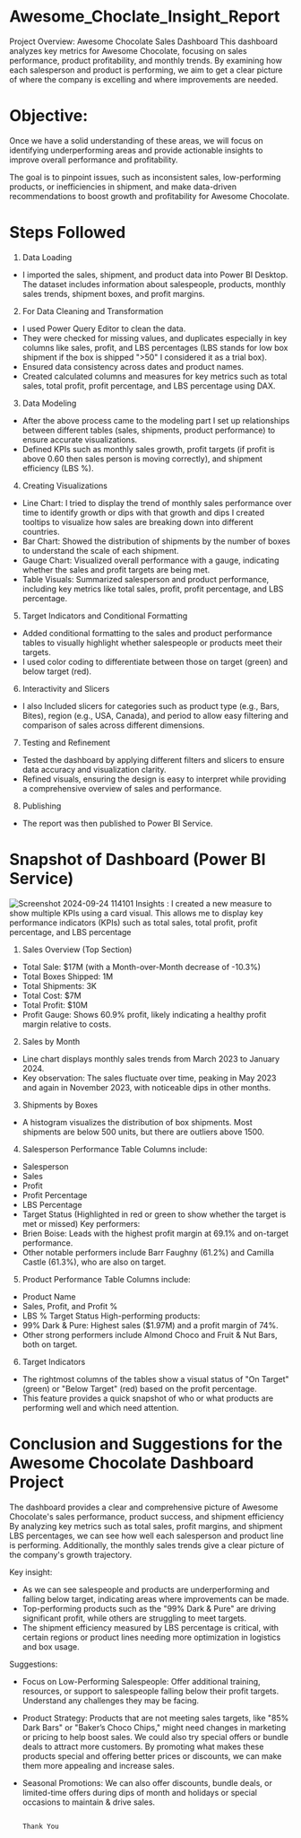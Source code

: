 # Awesome_Choclate_Insight_Report
Project Overview: Awesome Chocolate Sales Dashboard
This dashboard analyzes key metrics for Awesome Chocolate, focusing on sales performance, product profitability, and monthly trends. By examining how each salesperson and product is performing, we aim to get a clear picture of where the company is excelling and where improvements are needed.
# Objective:
Once we have a solid understanding of these areas, we will focus on identifying underperforming areas and provide actionable insights to improve overall performance and profitability.

The goal is to pinpoint issues, such as inconsistent sales, low-performing products, or inefficiencies in shipment, and make data-driven recommendations to boost growth and profitability for Awesome Chocolate.
# Steps Followed 
1. Data Loading
* I imported the sales, shipment, and product data into Power BI Desktop. The dataset includes information about salespeople, products, monthly sales trends, shipment boxes, and profit margins.
2. For Data Cleaning and Transformation
* I used Power Query Editor to clean the data.
* They were checked for missing values, and duplicates especially in key columns like sales, profit, and LBS percentages (LBS stands for low box shipment if the box is shipped ">50" I considered it as a trial box).
* Ensured data consistency across dates and product names.
* Created calculated columns and measures for key metrics such as total sales, total profit, profit percentage, and LBS percentage using DAX.
3. Data Modeling
* After the above process came to the modeling part I set up relationships between different tables (sales, shipments, product performance) to ensure accurate visualizations.
* Defined KPIs such as monthly sales growth, profit targets (if profit is above 0.60 then sales person is moving correctly), and shipment efficiency (LBS %).
4. Creating Visualizations
* Line Chart: I tried to display the trend of monthly sales performance over time to identify growth or dips with that growth and dips I created tooltips to visualize how sales are breaking down into different countries.
* Bar Chart: Showed the distribution of shipments by the number of boxes to understand the scale of each shipment.
* Gauge Chart: Visualized overall performance with a gauge, indicating whether the sales and profit targets are being met.
* Table Visuals: Summarized salesperson and product performance, including key metrics like total sales, profit, profit percentage, and LBS percentage.
5. Target Indicators and Conditional Formatting
* Added conditional formatting to the sales and product performance tables to visually highlight whether salespeople or products meet their targets.
* I used color coding to differentiate between those on target (green) and below target (red).
6. Interactivity and Slicers
* I also Included slicers for categories such as product type (e.g., Bars, Bites), region (e.g., USA, Canada), and period to allow easy filtering and comparison of sales across different dimensions.
7. Testing and Refinement
* Tested the dashboard by applying different filters and slicers to ensure data accuracy and visualization clarity.
* Refined visuals, ensuring the design is easy to interpret while providing a comprehensive overview of sales and performance.
8. Publishing
* The report was then published to Power BI Service.
# Snapshot of Dashboard (Power BI Service)

![Screenshot 2024-09-24 114101](https://github.com/user-attachments/assets/5885ff7f-b87c-47ea-9349-2762b05ba3bf)
Insights :
I created a new measure to show multiple KPIs using a card visual. This allows me to display key performance indicators (KPIs) such as total sales, total profit, profit percentage, and LBS percentage
1. Sales Overview (Top Section)
* Total Sale: $17M (with a Month-over-Month decrease of -10.3%)
* Total Boxes Shipped: 1M
* Total Shipments: 3K
* Total Cost: $7M
* Total Profit: $10M
* Profit Gauge: Shows 60.9% profit, likely indicating a healthy profit margin relative to costs.
2. Sales by Month 
* Line chart displays monthly sales trends from March 2023 to January 2024.
* Key observation: The sales fluctuate over time, peaking in May 2023 and again in November 2023, with noticeable dips in other months.
3. Shipments by Boxes
* A histogram visualizes the distribution of box shipments. Most shipments are below 500 units, but there are outliers above 1500.
4. Salesperson Performance Table
 Columns include:
* Salesperson 
* Sales 
* Profit 
* Profit Percentage
* LBS Percentage
* Target Status (Highlighted in red or green to show whether the target is met or missed)
Key performers:
* Brien Boise: Leads with the highest profit margin at 69.1% and on-target performance.
* Other notable performers include Barr Faughny (61.2%) and Camilla Castle (61.3%), who are also on target.
5. Product Performance Table
  Columns include:
* Product Name
* Sales, Profit, and Profit %
* LBS %
Target Status
High-performing products:
* 99% Dark & Pure: Highest sales ($1.97M) and a profit margin of 74%.
* Other strong performers include Almond Choco and Fruit & Nut Bars, both on target.
6. Target Indicators
* The rightmost columns of the tables show a visual status of "On Target" (green) or "Below Target" (red) based on the profit percentage.
* This feature provides a quick snapshot of who or what products are performing well and which need attention.

# Conclusion and Suggestions for the Awesome Chocolate Dashboard Project
The dashboard provides a clear and comprehensive picture of Awesome Chocolate's sales performance, product success, and shipment efficiency By analyzing key metrics such as total sales, profit margins, and shipment LBS percentages, we can see how well each salesperson and product line is performing. Additionally, the monthly sales trends give a clear picture of the company's growth trajectory.

Key insight:
* As we can see salespeople and products are underperforming and falling below target, indicating areas where improvements can be made.
* Top-performing products such as the "99% Dark & Pure" are driving significant profit, while others are struggling to meet targets.
* The shipment efficiency measured by LBS percentage is critical, with certain regions or product lines needing more optimization in logistics and box usage.

Suggestions:
* Focus on Low-Performing Salespeople: Offer additional training, resources, or support to salespeople falling below their profit targets. Understand any challenges they may be facing.
* Product Strategy: Products that are not meeting sales targets, like "85% Dark Bars" or "Baker’s Choco Chips," might need changes in marketing or pricing to help boost sales. We could also try special offers or   bundle deals to attract more customers. By promoting what makes these products special and offering better prices or discounts, we can make them more appealing and increase sales.
* Seasonal Promotions: We can also offer discounts, bundle deals, or limited-time offers during dips of month and holidays or special occasions to maintain & drive sales.

                                                                                                                    Thank You






















